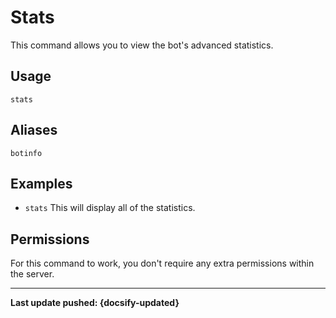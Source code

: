 # Stats 
This command allows you to view the bot's advanced statistics.
## Usage
`stats`

## Aliases
`botinfo`

## Examples
- `stats` This will display all of the statistics.  

## Permissions
For this command to work, you don't require any extra permissions within the server.

----

**Last update pushed: {docsify-updated}**